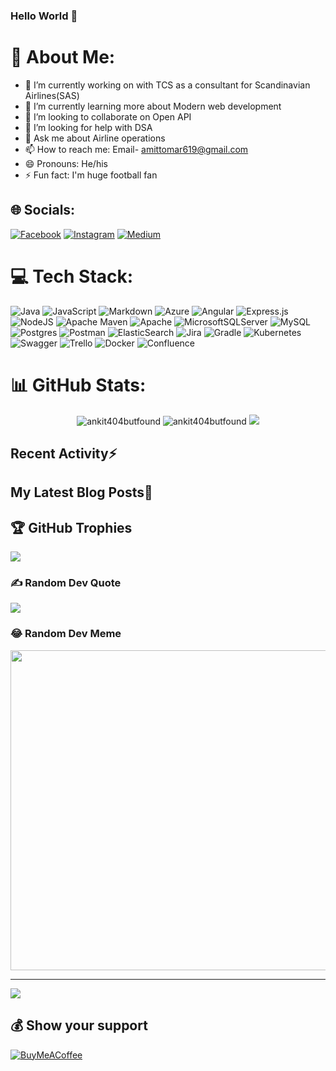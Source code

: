 ### Hello World 👋

<!--
**tomar619/tomar619** is a ✨ _special_ ✨ repository because its `README.md` (this file) appears on your GitHub profile.
-->
# 💫 About Me:

- 🔭 I’m currently working on with TCS as a consultant for Scandinavian Airlines(SAS)
- 🌱 I’m currently learning more about Modern web development
- 👯 I’m looking to collaborate on Open API
- 🤔 I’m looking for help with DSA
- 💬 Ask me about Airline operations
- 📫 How to reach me: Email- amittomar619@gmail.com
- 😄 Pronouns: He/his
- ⚡ Fun fact: I'm huge football fan

## 🌐 Socials:
[![Facebook](https://img.shields.io/badge/Facebook-%231877F2.svg?logo=Facebook&logoColor=white)](https://facebook.com/amit.tomar3) [![Instagram](https://img.shields.io/badge/Instagram-%23E4405F.svg?logo=Instagram&logoColor=white)](https://instagram.com/amit_tomar3) [![Medium](https://img.shields.io/badge/Medium-12100E?logo=medium&logoColor=white)](https://medium.com/@@amittomar619) 

# 💻 Tech Stack:
![Java](https://img.shields.io/badge/java-%23ED8B00.svg?style=plastic&logo=java&logoColor=white) ![JavaScript](https://img.shields.io/badge/javascript-%23323330.svg?style=plastic&logo=javascript&logoColor=%23F7DF1E) ![Markdown](https://img.shields.io/badge/markdown-%23000000.svg?style=plastic&logo=markdown&logoColor=white) ![Azure](https://img.shields.io/badge/azure-%230072C6.svg?style=plastic&logo=azure-devops&logoColor=white) ![Angular](https://img.shields.io/badge/angular-%23DD0031.svg?style=plastic&logo=angular&logoColor=white) ![Express.js](https://img.shields.io/badge/express.js-%23404d59.svg?style=plastic&logo=express&logoColor=%2361DAFB) ![NodeJS](https://img.shields.io/badge/node.js-6DA55F?style=plastic&logo=node.js&logoColor=white) ![Apache Maven](https://img.shields.io/badge/Apache%20Maven-C71A36?style=plastic&logo=Apache%20Maven&logoColor=white) ![Apache](https://img.shields.io/badge/apache-%23D42029.svg?style=plastic&logo=apache&logoColor=white) ![MicrosoftSQLServer](https://img.shields.io/badge/Microsoft%20SQL%20Sever-CC2927?style=plastic&logo=microsoft%20sql%20server&logoColor=white) ![MySQL](https://img.shields.io/badge/mysql-%2300f.svg?style=plastic&logo=mysql&logoColor=white) ![Postgres](https://img.shields.io/badge/postgres-%23316192.svg?style=plastic&logo=postgresql&logoColor=white) ![Postman](https://img.shields.io/badge/Postman-FF6C37?style=plastic&logo=postman&logoColor=white) ![ElasticSearch](https://img.shields.io/badge/-ElasticSearch-005571?style=plastic&logo=elasticsearch) ![Jira](https://img.shields.io/badge/jira-%230A0FFF.svg?style=plastic&logo=jira&logoColor=white) ![Gradle](https://img.shields.io/badge/Gradle-02303A.svg?style=plastic&logo=Gradle&logoColor=white) ![Kubernetes](https://img.shields.io/badge/kubernetes-%23326ce5.svg?style=plastic&logo=kubernetes&logoColor=white) ![Swagger](https://img.shields.io/badge/-Swagger-%23Clojure?style=plastic&logo=swagger&logoColor=white) ![Trello](https://img.shields.io/badge/Trello-%23026AA7.svg?style=plastic&logo=Trello&logoColor=white) ![Docker](https://img.shields.io/badge/docker-%230db7ed.svg?style=plastic&logo=docker&logoColor=white) ![Confluence](https://img.shields.io/badge/confluence-%23172BF4.svg?style=plastic&logo=confluence&logoColor=white)
# 📊 GitHub Stats:
<!--
![](https://github-readme-stats.vercel.app/api?username=tomar619&theme=dark&hide_border=false&include_all_commits=false&count_private=false)<br/>
![](https://github-readme-streak-stats.herokuapp.com/?user=tomar619&theme=dark&hide_border=false)<br/>
![](https://github-readme-stats.vercel.app/api/top-langs/?username=tomar619&theme=dark&hide_border=false&include_all_commits=false&count_private=false&layout=compact)
-->

<div align="center">

<img src="https://github-readme-stats.vercel.app/api/top-langs?username=BlackDagger007&layout=compact&include_all_commits=true&count_private=true&show_icons=true&line_height=20&title_color=7A7ADB&icon_color=2234AE&text_color=D3D3D3&bg_color=0,000000,130F40" alt="ankit404butfound" />

<img src="https://github-readme-stats.vercel.app/api?username=BlackDagger007&show_icons=true&line_height=20&title_color=7A7ADB&icon_color=2234AE&text_color=D3D3D3&bg_color=0,000000,130F40&include_all_commits=true&count_private=true" alt="ankit404butfound" />

<img src="https://github-readme-streak-stats.herokuapp.com/?user=BlackDagger007&border=D3D3D3&sideNums=7A7ADB&background=130F40&stroke=6842DB&currStreakNum=7A7ADB&ring=5B3CDD&fire=D3D351&currStreakLabel=D3D3D3&sideLabels=D3D3D3&dates=A3A3A3" />

</div>

## Recent Activity⚡
<!--START_SECTION:activity-->
<!--END_SECTION:activity-->

## My Latest Blog Posts📖
<!-- HASHNODE_BLOG:START -->
<!-- HASHNODE_BLOG:END -->

## 🏆 GitHub Trophies
![](https://github-profile-trophy.vercel.app/?username=tomar619&theme=radical&no-frame=true&no-bg=false&margin-w=4)

### ✍️ Random Dev Quote
![](https://quotes-github-readme.vercel.app/api?type=horizontal&theme=radical)

### 😂 Random Dev Meme
<img src="https://random-memer.herokuapp.com/" width="512px"/>

---
[![](https://visitcount.itsvg.in/api?id=tomar619&icon=0&color=0)](https://visitcount.itsvg.in)

  ## 💰 Show your support
  [![BuyMeACoffee](https://img.shields.io/badge/Buy%20Me%20a%20Coffee-ffdd00?style=for-the-badge&logo=buy-me-a-coffee&logoColor=black)](https://buymeacoffee.com/amittomar6y) 

  
<!-- Proudly created with GPRM ( https://gprm.itsvg.in ) -->
